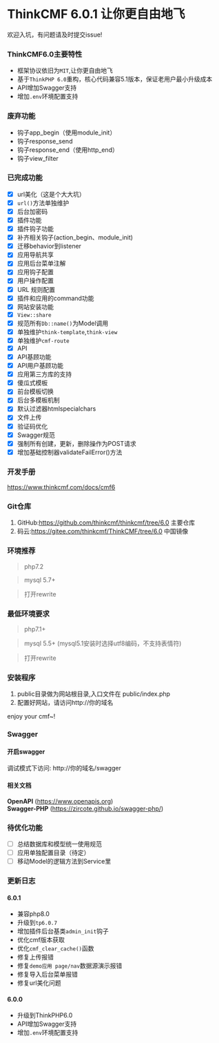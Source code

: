 ThinkCMF 6.0.1 让你更自由地飞
===============
欢迎入坑，有问题请及时提交issue!

### ThinkCMF6.0主要特性
* 框架协议依旧为`MIT`,让你更自由地飞
* 基于`ThinkPHP 6.0`重构，核心代码兼容5.1版本，保证老用户最小升级成本
* API增加Swagger支持
* 增加`.env`环境配置支持

### 废弃功能
* 钩子app_begin（使用module_init）
* 钩子response_send
* 钩子response_end（使用http_end）
* 钩子view_filter

### 已完成功能
- [x] url美化（这是个大大坑）
- [x] `url()`方法单独维护
- [x] 后台加密码
- [x] 插件功能
- [x] 插件钩子功能
- [x] 补齐相关钩子(action_begin、module_init)
- [x] 迁移behavior到listener
- [x] 应用导航共享
- [x] 应用后台菜单注解
- [x] 应用钩子配置
- [x] 用户操作配置
- [x] URL 规则配置
- [x] 插件和应用的command功能
- [x] 网站安装功能
- [x] `View::share`
- [x] 规范所有`Db::name()`为Model调用
- [x] 单独维护`think-template`,`think-view`
- [x] 单独维护`cmf-route`
- [x] API
- [x] API基顾功能
- [x] API用户基顾功能
- [x] 应用第三方库的支持
- [x] 傻瓜式模板
- [x] 前台模板切换
- [x] 后台多模板机制
- [x] 默认过滤器htmlspecialchars
- [x] 文件上传
- [x] 验证码优化
- [x] Swagger规范
- [x] 强制所有创建，更新，删除操作为POST请求
- [x] 增加基础控制器validateFailError()方法
 
### 开发手册
https://www.thinkcmf.com/docs/cmf6

### Git仓库

1. GitHub:https://github.com/thinkcmf/thinkcmf/tree/6.0 主要仓库
2. 码云:https://gitee.com/thinkcmf/ThinkCMF/tree/6.0 中国镜像


### 环境推荐
> php7.2

> mysql 5.7+

> 打开rewrite


### 最低环境要求
> php7.1+

> mysql 5.5+ (mysql5.1安装时选择utf8编码，不支持表情符)

> 打开rewrite

### 安装程序

1. public目录做为网站根目录,入口文件在 public/index.php
2. 配置好网站，请访问http://你的域名

enjoy your cmf~!  

### Swagger
#### 开启swagger
调试模式下访问: http://你的域名/swagger

#### 相关文档
**OpenAPI** (https://www.openapis.org)  
**Swagger-PHP** (https://zircote.github.io/swagger-php/)


### 待优化功能
- [ ] 总结数据库和模型统一使用规范
- [ ] 应用单独配置目录（待定）
- [ ] 移动Model的逻辑方法到Service里

### 更新日志
#### 6.0.1
* 兼容php8.0
* 升级到`tp6.0.7`
* 增加插件后台基类`admin_init`钩子
* 优化cmf版本获取
* 优化`cmf_clear_cache()`函数
* 修复上传报错
* 修复`demo应用 page/nav`数据源演示报错
* 修复导入后台菜单报错
* 修复url美化问题


#### 6.0.0
* 升级到ThinkPHP6.0
* API增加Swagger支持
* 增加`.env`环境配置支持













